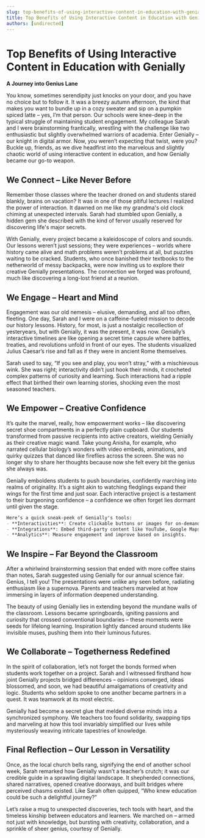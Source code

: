 ```yaml
---
slug: top-benefits-of-using-interactive-content-in-education-with-genially
title: Top Benefits of Using Interactive Content in Education with Genially
authors: [undirected]
---
```



# Top Benefits of Using Interactive Content in Education with Genially

**A Journey into Genius Lane**

You know, sometimes serendipity just knocks on your door, and you have no choice but to follow it. It was a breezy autumn afternoon, the kind that makes you want to bundle up in a cozy sweater and sip on a pumpkin spiced latte – yes, I’m that person. Our schools were knee-deep in the typical struggle of maintaining student engagement. My colleague Sarah and I were brainstorming frantically, wrestling with the challenge like two enthusiastic but slightly overwhelmed warriors of academia. Enter Genially – our knight in digital armor. Now, you weren’t expecting that twist, were you? Buckle up, friends, as we dive headfirst into the marvelous and slightly chaotic world of using interactive content in education, and how Genially became our go-to weapon.

## We Connect – Like Never Before

Remember those classes where the teacher droned on and students stared blankly, brains on vacation? It was in one of those pitiful lectures I realized the power of interaction. It dawned on me like my grandma's old clock chiming at unexpected intervals. Sarah had stumbled upon Genially, a hidden gem she described with the kind of fervor usually reserved for discovering life's major secrets.

With Genially, every project became a kaleidoscope of colors and sounds. Our lessons weren’t just sessions; they were experiences – worlds where history came alive and math problems weren’t problems at all, but puzzles waiting to be cracked. Students, who once banished their textbooks to the netherworld of messy backpacks, were now inviting us to explore their creative Genially presentations. The connection we forged was profound, much like discovering a long-lost friend at a reunion.

## We Engage – Heart and Mind

Engagement was our old nemesis – elusive, demanding, and all too often, fleeting. One day, Sarah and I were on a caffeine-fueled mission to decode our history lessons. History, for most, is just a nostalgic recollection of yesteryears, but with Genially, it was the present, it was now. Genially’s interactive timelines are like opening a secret time capsule where battles, treaties, and revolutions unfold in front of our eyes. The students visualized Julius Caesar’s rise and fall as if they were in ancient Rome themselves. 

Sarah used to say, “If you see and play, you won’t stray,” with a mischievous wink. She was right; interactivity didn’t just hook their minds, it crocheted complex patterns of curiosity and learning. Such interactions had a ripple effect that birthed their own learning stories, shocking even the most seasoned teachers.

## We Empower – Creative Confidence

It’s quite the marvel, really, how empowerment works – like discovering secret shoe compartments in a perfectly plain cupboard. Our students transformed from passive recipients into active creators, wielding Genially as their creative magic wand. Take young Anisha, for example, who narrated cellular biology’s wonders with video embeds, animations, and quirky quizzes that danced like fireflies across the screen. She was no longer shy to share her thoughts because now she felt every bit the genius she always was.

Genially emboldens students to push boundaries, confidently marching into realms of originality. It’s a sight akin to watching fledglings expand their wings for the first time and just soar. Each interactive project is a testament to their burgeoning confidence – a confidence we often forget lies dormant until given the stage.

```markdown
Here’s a quick sneak-peek of Genially's tools:
- **Interactivities**: Create clickable buttons or images for on-demand info or actions.
- **Integrations**: Embed third-party content like YouTube, Google Maps, and more.
- **Analytics**: Measure engagement and improve based on insights.
```

## We Inspire – Far Beyond the Classroom

After a whirlwind brainstorming session that ended with more coffee stains than notes, Sarah suggested using Genially for our annual science fair. Genius, I tell you! The presentations were unlike any seen before, radiating enthusiasm like a supernova. Parents and teachers marveled at how immersing in layers of information deepened understanding. 

The beauty of using Genially lies in extending beyond the mundane walls of the classroom. Lessons became springboards, igniting passions and curiosity that crossed conventional boundaries – these moments were seeds for lifelong learning. Inspiration lightly danced around students like invisible muses, pushing them into their luminous futures.

## We Collaborate – Togetherness Redefined

In the spirit of collaboration, let’s not forget the bonds formed when students work together on a project. Sarah and I witnessed firsthand how joint Genially projects bridged differences – opinions converged, ideas blossomed, and soon, we had beautiful amalgamations of creativity and logic. Students who seldom spoke to one another became partners in a quest. It was teamwork at its most electric.

Genially had become a secret glue that melded diverse minds into a synchronized symphony. We teachers too found solidarity, swapping tips and marveling at how this tool invariably simplified our lives while mysteriously weaving intricate tapestries of knowledge.

## Final Reflection – Our Lesson in Versatility

Once, as the local church bells rang, signifying the end of another school week, Sarah remarked how Genially wasn’t a teacher’s crutch; it was our credible guide in a sprawling digital landscape. It shepherded connections, shared narratives, opened creative doorways, and built bridges where perceived chasms existed. Like Sarah often quipped, “Who knew education could be such a delightful journey?”

Let’s raise a mug to unexpected discoveries, tech tools with heart, and the timeless kinship between educators and learners. We marched on – armed not just with knowledge, but bursting with creativity, collaboration, and a sprinkle of sheer genius, courtesy of Genially.